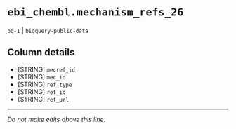 # `ebi_chembl.mechanism_refs_26`
`bq-1` | `bigquery-public-data`

## Column details
* [STRING]    `mecref_id`
* [STRING]    `mec_id`
* [STRING]    `ref_type`
* [STRING]    `ref_id`
* [STRING]    `ref_url`

-------------------------------------------------------------------------------
*Do not make edits above this line.*
